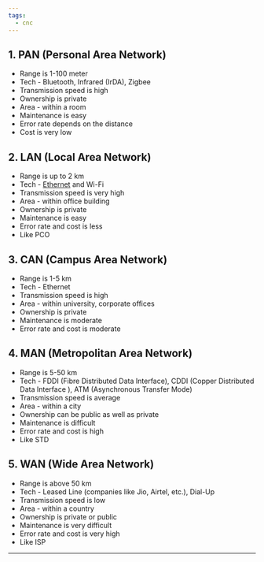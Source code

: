 ```yaml
---
tags:
  - cnc
---
```

## 1. PAN (Personal Area Network)

- Range is 1-100 meter
- Tech - Bluetooth, Infrared (IrDA), Zigbee
- Transmission speed is high
- Ownership is private
- Area - within a room
- Maintenance is easy
- Error rate depends on the distance
- Cost is very low

## 2. LAN (Local Area Network)

- Range is up to 2 km
- Tech - [Ethernet](Ethernet) and Wi-Fi
- Transmission speed is very high
- Area - within office building
- Ownership is private
- Maintenance is easy
- Error rate and cost is less
- Like PCO

## 3. CAN (Campus Area Network)

- Range is 1-5 km
- Tech - Ethernet
- Transmission speed is high
- Area - within university, corporate offices
- Ownership is private
- Maintenance is moderate
- Error rate and cost is moderate

## 4. MAN (Metropolitan Area Network)

- Range is 5-50 km
- Tech - FDDI (Fibre Distributed Data Interface), CDDI (Copper Distributed Data Interface ), ATM (Asynchronous Transfer Mode)
- Transmission speed is average
- Area - within a city
- Ownership can be public as well as private
- Maintenance is difficult
- Error rate and cost is high
- Like STD

## 5. WAN (Wide Area Network)

- Range is above 50 km
- Tech - Leased Line (companies like Jio, Airtel, etc.), Dial-Up
- Transmission speed is low
- Area - within a country
- Ownership is private or public
- Maintenance is very difficult
- Error rate and cost is very high
- Like ISP

---
